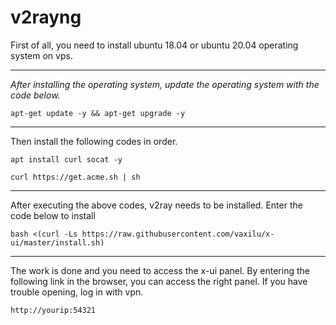 # v2rayng
First of all, you need to install ubuntu 18.04 or ubuntu 20.04 operating system on vps.

---

*After installing the operating system, update the operating system with the code below.*
```
apt-get update -y && apt-get upgrade -y
```
---
Then install the following codes in order.
```
apt install curl socat -y
```
```
curl https://get.acme.sh | sh
```
---
After executing the above codes, v2ray needs to be installed. Enter the code below to install
```
bash <(curl -Ls https://raw.githubusercontent.com/vaxilu/x-ui/master/install.sh)
```
---
The work is done and you need to access the x-ui panel.
By entering the following link in the browser, you can access the right panel. If you have trouble opening, log in with vpn.
```
http://yourip:54321
```
